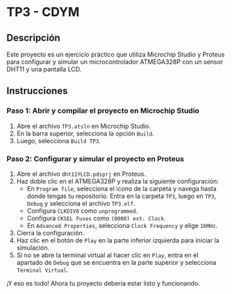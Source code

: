 # TP3 - CDYM

## Descripción

Este proyecto es un ejercicio práctico que utiliza Microchip Studio y Proteus para configurar y simular un microcontrolador ATMEGA328P con un sensor DHT11 y una pantalla LCD.

## Instrucciones

### Paso 1: Abrir y compilar el proyecto en Microchip Studio

1. Abre el archivo `TP3.atsln` en Microchip Studio.
2. En la barra superior, selecciona la opción `Build`.
3. Luego, selecciona `Build TP3`.

### Paso 2: Configurar y simular el proyecto en Proteus

1. Abre el archivo `dht11YLCD.pdsprj` en Proteus.
2. Haz doble clic en el ATMEGA328P y realiza la siguiente configuración:
    - En `Program file`, selecciona el icono de la carpeta y navega hasta donde tengas tu repositorio. Entra en la carpeta `TP3`, luego en `TP3`, `Debug` y selecciona el archivo `TP3.elf`.
    - Configura `CLKDIV8` como `unprogrammed`.
    - Configura `CKSEL Fuses` como `(0000) ext. Clock`.
    - En `Advanced Properties`, selecciona `Clock Frequency` y elige `16MHz`.
3. Cierra la configuración.
4. Haz clic en el botón de `Play` en la parte inferior izquierda para iniciar la simulación.
5. Si no se abre la terminal virtual al hacer clic en `Play`, entra en el apartado de `Debug` que se encuentra en la parte superior y selecciona `Terminal Virtual`.

¡Y eso es todo! Ahora tu proyecto debería estar listo y funcionando.

